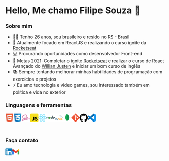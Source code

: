 # Hello, Me chamo Filipe Souza 👋

### Sobre mim

- 🧔🏽 Tenho 26 anos, sou brasileiro e resido no RS - Brasil
- 🌱 Atualmente focado em ReactJS e realizando o curso ignite da [Rocketseat](https://rocketseat.com.br/) 
- 💻 Procurando oportunidades como desenvolvedor Front-end
- 🥅 Metas 2021: Completar o ignite [Rocketseat](https://rocketseat.com.br/) e realizar o curso de React Avançado do [Willian Justen](https://www.udemy.com/course/react-avancado/) e Iniciar um bom curso de inglês
- 📚 Sempre tentando melhorar minhas habilidades de programação com exercícios e projetos
- ⚡ Eu amo tecnologia e video games, sou interessado também em política e vida no exterior

### Linguagens e ferramentas

<img align="left" alt="HTML5" width="26px" src="icons/html5.png" />
<img align="left" alt="CSS3" width="26px" src="icons/css3.png" />
<img align="left" alt="Sass" width="26px" src="icons/sass.png" />
<img align="left" alt="JavaScript" width="26px" src="icons/javascript.png" />
<img align="left" alt="React" width="26px" src="icons/react.png" />
<img align="left" alt="NodeJS" width="26px" src="icons/nodejs.png" />
<img align="left" alt="MySQL" width="26px" src="icons/mysql.png" />
<img align="left" alt="MongoDB" width="26px" src="icons/mongodb.png" />
<img align="left" alt="Git" width="26px" src="icons/git.png" />
<img align="left" alt="GitHub" width="26px" src="icons/github.png" />
<img align="left" alt="Visual Studio Code" width="26px" src="icons/vscode.png" />

<br />
<br>
<br>

### Faça contato

[<img align="left" alt="Filipe Souza | LinkedIn" width="22px" src="icons/linkedin.png" />](https://www.linkedin.com/in/daniellmiranda/)
[<img align="left" alt="Filipe | Email" width="22px" src="icons/gmail.png" />](mailto:flpfilipe19@gmail.com)

<br />

<br>
<br>
